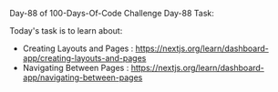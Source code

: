 Day-88 of 100-Days-Of-Code Challenge
Day-88 Task:

Today's task is to learn about:

* Creating Layouts and Pages : https://nextjs.org/learn/dashboard-app/creating-layouts-and-pages
* Navigating Between Pages : https://nextjs.org/learn/dashboard-app/navigating-between-pages